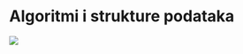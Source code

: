 # Algoritmi i strukture podataka

[<img src="https://discordapp.com/api/guilds/440055845552914433/widget.png" align="center">](https://discord.gg/6ehXw7F)
